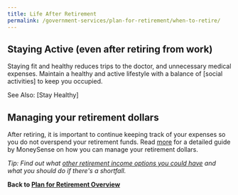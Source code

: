 ```yaml
---
title: Life After Retirement
permalink: /government-services/plan-for-retirement/when-to-retire/
---
```


## Staying Active (even after retiring from work)

Staying fit and healthy reduces trips to the doctor, and unnecessary medical expenses. Maintain a healthy and active lifestyle with a balance of [social activities] to keep you occupied. 

See Also: [Stay Healthy]


## Managing your retirement dollars

After retiring, it is important to continue keeping track of your expenses so you do not overspend your retirement funds. Read [more](https://www.moneysense.gov.sg/articles/2018/10/managing-your-retirement-dollars) for a detailed guide by MoneySense on how you can manage your retirement dollars.

*Tip: Find out what [other retirement income options you could have](https://www.moneysense.gov.sg/articles/2018/11/options-for-your-retirement-income) and what you should do if there's a shortfall.*


**Back to [Plan for Retirement Overview](/government-services/plan-for-retirement/overview/)**
